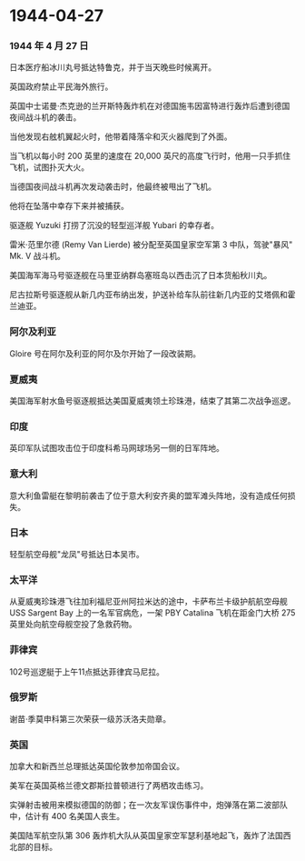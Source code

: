 # 1944-04-27

### 1944 年 4 月 27 日

日本医疗船冰川丸号抵达特鲁克，并于当天晚些时候离开。

英国政府禁止平民海外旅行。

英国中士诺曼·杰克逊的兰开斯特轰炸机在对德国施韦因富特进行轰炸后遭到德国夜间战斗机的袭击。

当他发现右舷机翼起火时，他带着降落伞和灭火器爬到了外面。

当飞机以每小时 200 英里的速度在 20,000
英尺的高度飞行时，他用一只手抓住飞机，试图扑灭大火。

当德国夜间战斗机再次发动袭击时，他最终被甩出了飞机。

他将在坠落中幸存下来并被捕获。

驱逐舰 Yuzuki 打捞了沉没的轻型巡洋舰 Yubari 的幸存者。

雷米·范里尔德 (Remy Van Lierde) 被分配至英国皇家空军第 3
中队，驾驶"暴风" Mk. V 战斗机。

美国海军海马号驱逐舰在马里亚纳群岛塞班岛以西击沉了日本货船秋川丸。

尼古拉斯号驱逐舰从新几内亚布纳出发，护送补给车队前往新几内亚的艾塔佩和霍兰迪亚。

### 阿尔及利亚

Gloire 号在阿尔及利亚的阿尔及尔开始了一段改装期。

### 夏威夷

美国海军射水鱼号驱逐舰抵达美国夏威夷领土珍珠港，结束了其第二次战争巡逻。

### 印度

英印军队试图攻击位于印度科希马网球场另一侧的日军阵地。

### 意大利

意大利鱼雷艇在黎明前袭击了位于意大利安齐奥的盟军滩头阵地，没有造成任何损失。

### 日本

轻型航空母舰"龙凤"号抵达日本吴市。

### 太平洋

从夏威夷珍珠港飞往加利福尼亚州阿拉米达的途中，卡萨布兰卡级护航航空母舰
USS Sargent Bay 上的一名军官病危，一架 PBY Catalina 飞机在距金门大桥 275
英里处向航空母舰空投了急救药物。

### 菲律宾

102号巡逻艇于上午11点抵达菲律宾马尼拉。

### 俄罗斯

谢苗·季莫申科第三次荣获一级苏沃洛夫勋章。

### 英国

加拿大和新西兰总理抵达英国伦敦参加帝国会议。

美军在英国英格兰德文郡斯拉普顿进行了两栖攻击练习。

实弹射击被用来模拟德国的防御；在一次友军误伤事件中，炮弹落在第二波部队中，估计有
400 名美国人丧生。

美国陆军航空队第 306
轰炸机大队从英国皇家空军瑟利基地起飞，轰炸了法国西北部的目标。